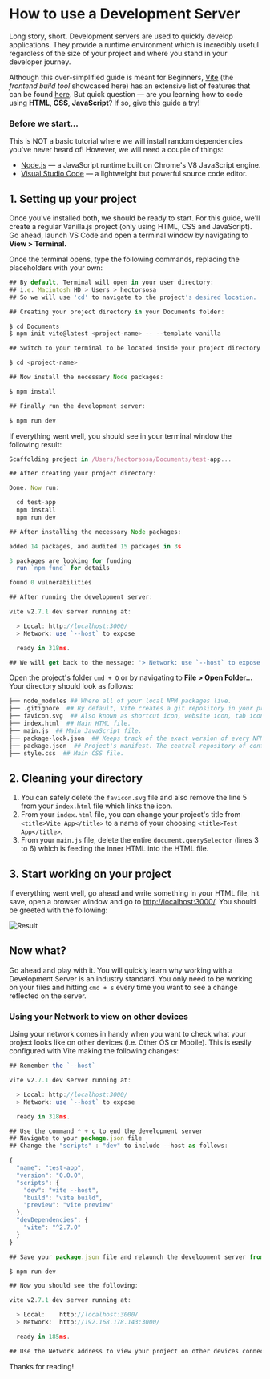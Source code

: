 # How to use a Development Server

Long story, short. Development servers are used to quickly develop applications. They provide a runtime environment which is incredibly useful regardless of the size of your project and where you stand in your developer journey.

Although this over-simplified guide is meant for Beginners, [Vite](https://github.com/vitejs/vite) (the _frontend build tool_ showcased here) has an extensive list of features that can be found [here](https://vitejs.dev/guide/features.html). But quick question — are you learning how to code using **HTML**, **CSS**, **JavaScript**? If so, give this guide a try!

### Before we start...

This is NOT a basic tutorial where we will install random dependencies you've never heard of! However, we will need a couple of things:

- [Node.js](https://nodejs.org/en/) — a JavaScript runtime built on Chrome's V8 JavaScript engine.
- [Visual Studio Code](https://code.visualstudio.com/Download) — a lightweight but powerful source code editor.

## 1. Setting up your project

Once you've installed both, we should be ready to start. For this guide, we'll create a regular Vanilla.js project (only using HTML, CSS and JavaScript). Go ahead, launch VS Code and open a terminal window by navigating to **View > Terminal.**

Once the terminal opens, type the following commands, replacing the placeholders with your own:

```javascript
## By default, Terminal will open in your user directory:
## i.e. Macintosh HD > Users > hectorsosa
## So we will use 'cd' to navigate to the project's desired location.

## Creating your project directory in your Documents folder:

$ cd Documents
$ npm init vite@latest <project-name> -- --template vanilla

## Switch to your terminal to be located inside your project directory:

$ cd <project-name>

## Now install the necessary Node packages:

$ npm install

## Finally run the development server:

$ npm run dev
```

If everything went well, you should see in your terminal window the following result:

```javascript
Scaffolding project in /Users/hectorsosa/Documents/test-app...

## After creating your project directory:

Done. Now run:

  cd test-app
  npm install
  npm run dev

## After installing the necessary Node packages:

added 14 packages, and audited 15 packages in 3s

3 packages are looking for funding
  run `npm fund` for details

found 0 vulnerabilities

## After running the development server:

vite v2.7.1 dev server running at:

  > Local: http://localhost:3000/
  > Network: use `--host` to expose

  ready in 318ms.

## We will get back to the message: '> Network: use `--host` to expose'
```

Open the project's folder `cmd + O` or by navigating to **File > Open Folder...** Your directory should look as follows:

```bash
├── node_modules ## Where all of your local NPM packages live.
├── .gitignore  ## By default, Vite creates a git repository in your project .gitignore indicates which files will the repository ignore.
├── favicon.svg  ## Also known as shortcut icon, website icon, tab icon. In this case Vite's icon.
├── index.html  ## Main HTML file.
├── main.js  ## Main JavaScript file.
├── package-lock.json  ## Keeps track of the exact version of every NPM package.
├── package.json  ## Project's manifest. The central repository of configuration.
├── style.css  ## Main CSS file.
```

## 2. Cleaning your directory

1. You can safely delete the `favicon.svg` file and also remove the line 5 from your `index.html` file which links the icon.
2. From your `index.html` file, you can change your project's title from `<title>Vite App</title>` to a name of your choosing `<title>Test App</title>`.
3. From your `main.js` file, delete the entire `document.querySelector` (lines 3 to 6) which is feeding the inner HTML into the HTML file.

## 3. Start working on your project

If everything went well, go ahead and write something in your HTML file, hit save, open a browser window and go to [http://localhost:3000/](http://localhost:3000/). You should be greeted with the following:

![Result](https://miro.medium.com/max/562/1*3MJHi0ikI-E3_f3141xAKw.png)

## Now what?

Go ahead and play with it. You will quickly learn why working with a Development Server is an industry standard. You only need to be working on your files and hitting `cmd + s` every time you want to see a change reflected on the server.

### Using your Network to view on other devices

Using your network comes in handy when you want to check what your project looks like on other devices (i.e. Other OS or Mobile). This is easily configured with Vite making the following changes:

```javascript
## Remember the `--host`

vite v2.7.1 dev server running at:

  > Local: http://localhost:3000/
  > Network: use `--host` to expose

  ready in 318ms.

## Use the command ⌃ + c to end the development server
## Navigate to your package.json file
## Change the "scripts" : "dev" to include --host as follows:

{
  "name": "test-app",
  "version": "0.0.0",
  "scripts": {
    "dev": "vite --host",
    "build": "vite build",
    "preview": "vite preview"
  },
  "devDependencies": {
    "vite": "^2.7.0"
  }
}

## Save your package.json file and relaunch the development server from the terminal

$ npm run dev

## Now you should see the following:

vite v2.7.1 dev server running at:

  > Local:    http://localhost:3000/
  > Network:  http://192.168.178.143:3000/

  ready in 185ms.

## Use the Network address to view your project on other devices connected
```

Thanks for reading!
